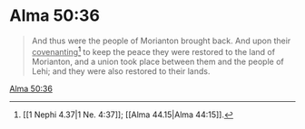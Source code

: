 # Alma 50:36

> And thus were the people of Morianton brought back. And upon their <u>covenanting</u>[^a] to keep the peace they were restored to the land of Morianton, and a union took place between them and the people of Lehi; and they were also restored to their lands.

[Alma 50:36](https://www.churchofjesuschrist.org/study/scriptures/bofm/alma/50?lang=eng&id=p36#p36)


[^a]: [[1 Nephi 4.37|1 Ne. 4:37]]; [[Alma 44.15|Alma 44:15]].  
